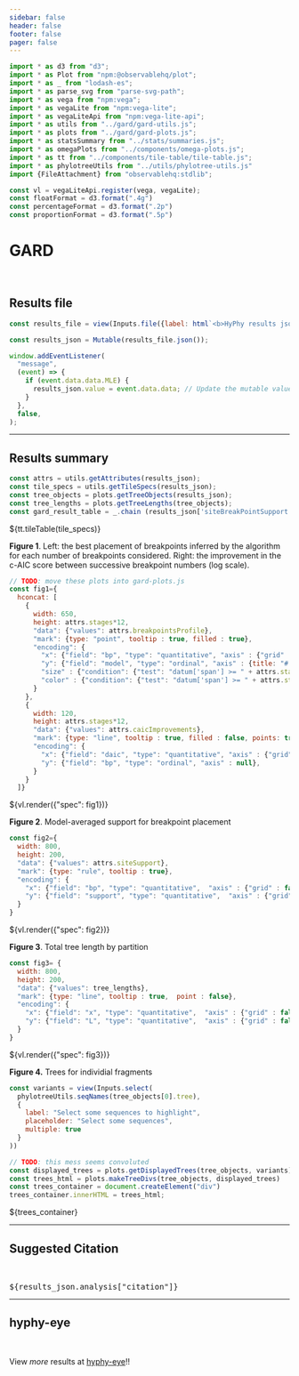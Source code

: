 ```yaml
---
sidebar: false
header: false
footer: false
pager: false
---
```


```js
import * as d3 from "d3";
import * as Plot from "npm:@observablehq/plot";
import * as _ from "lodash-es";
import * as parse_svg from "parse-svg-path";
import * as vega from "npm:vega";
import * as vegaLite from "npm:vega-lite";
import * as vegaLiteApi from "npm:vega-lite-api";
import * as utils from "../gard/gard-utils.js";
import * as plots from "../gard/gard-plots.js";
import * as statsSummary from "../stats/summaries.js";
import * as omegaPlots from "../components/omega-plots.js";
import * as tt from "../components/tile-table/tile-table.js";
import * as phylotreeUtils from "../utils/phylotree-utils.js"
import {FileAttachment} from "observablehq:stdlib";
```

```js
const vl = vegaLiteApi.register(vega, vegaLite);
const floatFormat = d3.format(".4g")
const percentageFormat = d3.format(".2p")
const proportionFormat = d3.format(".5p")
```

# GARD
<br>

## Results file

```js
const results_file = view(Inputs.file({label: html`<b>HyPhy results json:</b>`, accept: ".json", required: true}));
```

```js
const results_json = Mutable(results_file.json());
```

```js
window.addEventListener(
  "message",
  (event) => {
    if (event.data.data.MLE) {
      results_json.value = event.data.data; // Update the mutable value
    }
  },
  false,
);
```
<hr>

## Results summary

```js
const attrs = utils.getAttributes(results_json);
const tile_specs = utils.getTileSpecs(results_json);
const tree_objects = plots.getTreeObjects(results_json);
const tree_lengths = plots.getTreeLengths(tree_objects);
const gard_result_table = _.chain (results_json['siteBreakPointSupport']).toPairs().map ((d)=>{return {'site' : +d[0], 'support' : d[1]}}).value();
```

<div>${tt.tileTable(tile_specs)}</div>

**Figure 1**. Left: the best placement of breakpoints inferred by the algorithm for each number of breakpoints considered. Right: the improvement in the c-AIC score between successive breakpoint numbers (log scale).

```js
// TODO: move these plots into gard-plots.js
const fig1={
  hconcat: [
    {
      width: 650,
      height: attrs.stages*12,
      "data": {"values": attrs.breakpointsProfile},
      "mark": {type: "point", tooltip : true, filled : true},
      "encoding": {
        "x": {"field": "bp", "type": "quantitative", "axis" : {"grid" : false, "title" : "Coordinate"}},
        "y": {"field": "model", "type": "ordinal", "axis" : {title: "# breakpoints"}},
        "size" : {"condition": {"test": "datum['span'] >= " + attrs.stages/2, "value": "64"}, "value": "16"},
        "color" : {"condition": {"test": "datum['span'] >= " + attrs.stages/2, "value": "firebrick"}, "value": "gray"}
      }
    },
    {
      width: 120,
      height: attrs.stages*12,
      "data": {"values": attrs.caicImprovements},
      "mark": {type: "line", tooltip : true, filled : false, points: true},
      "encoding": {
        "x": {"field": "daic", "type": "quantitative", "axis" : {"grid" : false, "title" : "Delta c-AIC"}, scale : {"type" : "log"}},
        "y": {"field": "bp", "type": "ordinal", "axis" : null},
      }
    }
  ]}
```
<div>${vl.render({"spec": fig1})}</div>

**Figure 2**. Model-averaged support for breakpoint placement

```js
const fig2={
  width: 800,
  height: 200,
  "data": {"values": attrs.siteSupport},
  "mark": {type: "rule", tooltip : true},
  "encoding": {
    "x": {"field": "bp", "type": "quantitative",  "axis" : {"grid" : false, title : "coordinate"}},
    "y": {"field": "support", "type": "quantitative",  "axis" : {"grid" : false, title : "Model averaged support"}},
  }
}
```
<div>${vl.render({"spec": fig2})}</div>

**Figure 3**. Total tree length by partition

```js
const fig3= {
  width: 800,
  height: 200,
  "data": {"values": tree_lengths},
  "mark": {type: "line", tooltip : true,  point : false},
  "encoding": {
    "x": {"field": "x", "type": "quantitative",  "axis" : {"grid" : false, title : "Coordinate"}},
    "y": {"field": "L", "type": "quantitative",  "axis" : {"grid" : false, title : "Total tree length"}, "scale" : {"type" :"sqrt"}},
  }
}
```
<div>${vl.render({"spec": fig3})}</div>

**Figure 4.** Trees for individial fragments

```js
const variants = view(Inputs.select(
  phylotreeUtils.seqNames(tree_objects[0].tree),
  {
    label: "Select some sequences to highlight",
    placeholder: "Select some sequences",
    multiple: true
  }
))
```

```js
// TODO: this mess seems convoluted
const displayed_trees = plots.getDisplayedTrees(tree_objects, variants)
const trees_html = plots.makeTreeDivs(tree_objects, displayed_trees)
const trees_container = document.createElement("div")
trees_container.innerHTML = trees_html;
```
<link rel=stylesheet href='https://cdn.jsdelivr.net/npm/phylotree@0.1/phylotree.css'>
<div>${trees_container}</div>

<hr>

## Suggested Citation

<br>
<p><tt>${results_json.analysis["citation"]}</tt></p>

<hr>

## hyphy-eye

<br>

View _more_ results at [hyphy-eye](/)!!